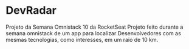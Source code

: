 # DevRadar
Projeto da Semana Omnistack 10 da RocketSeat
 Projeto feito durante a semana omnistack de um app para localizar Desenvolvedores com as mesmas tecnologias, como interesses, em um raio de 10 km.
